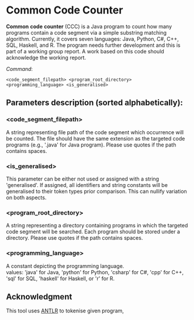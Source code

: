 # Common Code Counter

**Common** **code** **counter** \(CCC\) is a Java program to count how many programs contain a code segment via a simple substring matching algorithm. Currently, it covers seven languages: Java, Python, C#, C++, SQL, Haskell, and R. The program needs further development and this is part of a working group report. A work based on this code should acknowledge the working report.

*Command*: 
```
<code_segment_filepath> <program_root_directory> <programming_language> <is_generalised>
```  

## Parameters description \(sorted alphabetically\):  
### <code_segment_filepath>
A string representing file path of the code segment which occurrence will be counted. The file should have the same extension as the targeted code programs (e.g., '.java' for Java program). Please use quotes if the path contains spaces.  
### <is_generalised>
This parameter can be either not used or assigned with a string 'generalised'. If assigned, all identifiers and string constants will be generalised to their token types prior comparison. This can nullify variation on both aspects.
### <program_root_directory>
A string representing a directory containing programs in which the targeted code segment will be searched. Each program should be stored under a directory. Please use quotes if the path contains spaces.  
### <programming_language>
A constant depicting the programming language.  
values: 'java' for Java, 'python' for Python, 'csharp' for C#, 'cpp' for C++, 'sql' for SQL, 'haskell' for Haskell, or 'r' for R.  

## Acknowledgment
This tool uses [ANTLR](https://www.antlr.org/) to tokenise given program,
